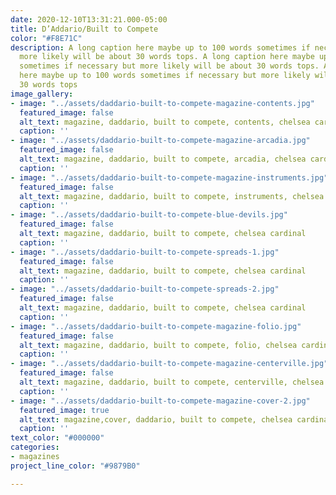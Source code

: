 ```yaml
---
date: 2020-12-10T13:31:21.000-05:00
title: D’Addario/Built to Compete
color: "#F8E71C"
description: A long caption here maybe up to 100 words sometimes if necessary but
  more likely will be about 30 words tops. A long caption here maybe up to 100 words
  sometimes if necessary but more likely will be about 30 words tops. A long caption
  here maybe up to 100 words sometimes if necessary but more likely will be about
  30 words tops
image_gallery:
- image: "../assets/daddario-built-to-compete-magazine-contents.jpg"
  featured_image: false
  alt_text: magazine, daddario, built to compete, contents, chelsea cardinal
  caption: ''
- image: "../assets/daddario-built-to-compete-magazine-arcadia.jpg"
  featured_image: false
  alt_text: magazine, daddario, built to compete, arcadia, chelsea cardinal
  caption: ''
- image: "../assets/daddario-built-to-compete-magazine-instruments.jpg"
  featured_image: false
  alt_text: magazine, daddario, built to compete, instruments, chelsea cardinal
  caption: ''
- image: "../assets/daddario-built-to-compete-blue-devils.jpg"
  featured_image: false
  alt_text: magazine, daddario, built to compete, chelsea cardinal
  caption: ''
- image: "../assets/daddario-built-to-compete-spreads-1.jpg"
  featured_image: false
  alt_text: magazine, daddario, built to compete, chelsea cardinal
  caption: ''
- image: "../assets/daddario-built-to-compete-spreads-2.jpg"
  featured_image: false
  alt_text: magazine, daddario, built to compete, chelsea cardinal
  caption: ''
- image: "../assets/daddario-built-to-compete-magazine-folio.jpg"
  featured_image: false
  alt_text: magazine, daddario, built to compete, folio, chelsea cardinal
  caption: ''
- image: "../assets/daddario-built-to-compete-magazine-centerville.jpg"
  featured_image: false
  alt_text: magazine, daddario, built to compete, centerville, chelsea cardinal
  caption: ''
- image: "../assets/daddario-built-to-compete-magazine-cover-2.jpg"
  featured_image: true
  alt_text: magazine,cover, daddario, built to compete, chelsea cardinal
  caption: ''
text_color: "#000000"
categories:
- magazines
project_line_color: "#9879B0"

---
```

